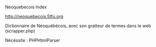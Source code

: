 Neoquebecois Index

http://neoquebecois.5tfu.org

Dictionnaire de Néoquébécois, avec son gratteur de termes dans le web (scrapper.php)

Nécéssite : PHPHtmlParser